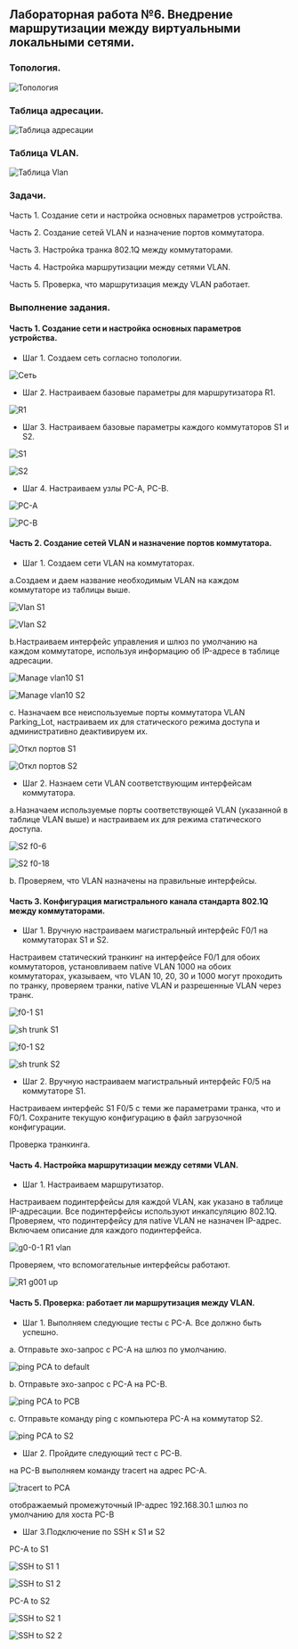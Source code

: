 ## Лабораторная работа №6. Внедрение маршрутизации между виртуальными локальными сетями.

### Топология.

![Топология](https://github.com/Shure0407/Network_engineer/assets/162669909/8c365b50-11e6-412a-845c-c4205f9b7a3b)

### Таблица адресации.

![Таблица адресации](https://github.com/Shure0407/Network_engineer/assets/162669909/42b2af2a-4c7a-46eb-8a1f-b4a16c7d7fdf)

### Таблица VLAN.

![Таблица Vlan](https://github.com/Shure0407/Network_engineer/assets/162669909/191569c1-5fbe-4fcd-aeb9-2d46b744f0ba)

### Задачи.

Часть 1. Создание сети и настройка основных параметров устройства.

Часть 2. Создание сетей VLAN и назначение портов коммутатора.

Часть 3. Настройка транка 802.1Q между коммутаторами.

Часть 4. Настройка маршрутизации между сетями VLAN.

Часть 5. Проверка, что маршрутизация между VLAN работает.

### Выполнение задания.

#### Часть 1. Создание сети и настройка основных параметров устройства.

- Шаг 1. Создаем сеть согласно топологии.

![Сеть](https://github.com/Shure0407/Network_engineer/assets/162669909/53d79953-7688-4ac3-bfe0-5159054e60ea)

- Шаг 2. Настраиваем базовые параметры для маршрутизатора R1.

![R1](https://github.com/Shure0407/Network_engineer/assets/162669909/e7a054f6-2015-4d17-843c-b2abff4cf328)

- Шаг 3. Настраиваем базовые параметры каждого коммутаторов S1 и S2.

![S1](https://github.com/Shure0407/Network_engineer/assets/162669909/f64aae40-4971-4b28-b6db-7b1a56f37778)

![S2](https://github.com/Shure0407/Network_engineer/assets/162669909/0af2b1f6-3f53-43d3-9225-450088a41504)

- Шаг 4. Настраиваем узлы PC-A, PC-B.

![PC-A](https://github.com/Shure0407/Network_engineer/assets/162669909/fc58bb35-010c-40d9-934f-3b7fde835425)

![PC-B](https://github.com/Shure0407/Network_engineer/assets/162669909/090d00f1-492a-4ce0-a919-9c357f3fa7e5)

#### Часть 2. Создание сетей VLAN и назначение портов коммутатора.

- Шаг 1. Создаем сети VLAN на коммутаторах.

а.Создаем и даем название необходимым VLAN на каждом коммутаторе из таблицы выше.

![Vlan S1](https://github.com/Shure0407/Network_engineer/assets/162669909/1e551b60-3613-4d2a-9353-e39eb28530be)

![Vlan S2](https://github.com/Shure0407/Network_engineer/assets/162669909/8020e17c-6ed8-4858-99df-51332dd0728c)


b.Настраиваем интерфейс управления и шлюз по умолчанию на каждом коммутаторе, используя информацию об IP-адресе в таблице адресации.

![Manage vlan10 S1](https://github.com/Shure0407/Network_engineer/assets/162669909/5a6dcc48-a816-4a76-b4c2-258236546df9)

![Manage vlan10 S2](https://github.com/Shure0407/Network_engineer/assets/162669909/7f12d7bc-83ba-4828-819b-cb2691b465ab)

c. Назначаем все неиспользуемые порты коммутатора VLAN Parking_Lot, настраиваем их для статического режима доступа и административно деактивируем их.

![Откл портов S1](https://github.com/Shure0407/Network_engineer/assets/162669909/a55f8d96-8a61-47e8-a1d0-deb48d9f300a)

![Откл портов S2](https://github.com/Shure0407/Network_engineer/assets/162669909/e1af8119-6583-475c-a67a-346cb5d89856)

- Шаг 2. Назнаем сети VLAN соответствующим интерфейсам коммутатора.

a.Назначаем используемые порты соответствующей VLAN (указанной в таблице VLAN выше) и настраиваем их для режима статического доступа.

![S2 f0-6](https://github.com/Shure0407/Network_engineer/assets/162669909/f958bdee-ed6d-4904-a33a-a7c20cc7bb30)

![S2 f0-18](https://github.com/Shure0407/Network_engineer/assets/162669909/d47ef9c7-767f-400f-95f8-9a84b6c06729)

b. Проверяем, что VLAN назначены на правильные интерфейсы.


#### Часть 3. Конфигурация магистрального канала стандарта 802.1Q между коммутаторами.

- Шаг 1. Вручную настраиваем магистральный интерфейс F0/1 на коммутаторах S1 и S2.

Настраивем статический транкинг на интерфейсе F0/1 для обоих коммутаторов, установливаем native VLAN 1000 на обоих коммутаторах,
указываем, что VLAN 10, 20, 30 и 1000 могут проходить по транку, проверяем транки, native VLAN и разрешенные VLAN через транк.

![f0-1 S1](https://github.com/Shure0407/Network_engineer/assets/162669909/972e739b-8e62-4c7d-ab2d-6d0b40b298ca)

![sh trunk S1](https://github.com/Shure0407/Network_engineer/assets/162669909/6f98c870-5a4d-43e6-9925-e53cca56a148)

![f0-1 S2](https://github.com/Shure0407/Network_engineer/assets/162669909/fe2c455c-f430-4278-b2bc-0fa3e22793b4)

![sh trunk S2](https://github.com/Shure0407/Network_engineer/assets/162669909/3c7ea977-777a-43db-93a5-b5339995407f)

- Шаг 2. Вручную настраиваем магистральный интерфейс F0/5 на коммутаторе S1.

Настраиваем интерфейс S1 F0/5 с теми же параметрами транка, что и F0/1.
Сохраните текущую конфигурацию в файл загрузочной конфигурации.


Проверка транкинга.



#### Часть 4. Настройка маршрутизации между сетями VLAN.


- Шаг 1. Настраиваем маршрутизатор.

Настраиваем подинтерфейсы для каждой VLAN, как указано в таблице IP-адресации. Все подинтерфейсы используют инкапсуляцию 802.1Q.
Проверяем, что подинтерфейсу для native VLAN не назначен IP-адрес. Включаем описание для каждого подинтерфейса.

![g0-0-1 R1 vlan](https://github.com/Shure0407/Network_engineer/assets/162669909/1a60505c-3d5e-46ab-98c9-2dedcadb6463)

Проверяем, что вспомогательные интерфейсы работают.

![R1 g001 up](https://github.com/Shure0407/Network_engineer/assets/162669909/9c458d7c-881c-49ef-8b0e-5535129b93f3)

#### Часть 5. Проверка: работает ли маршрутизация между VLAN.

- Шаг 1. Выполняем следующие тесты с PC-A. Все должно быть успешно.

a. Отправьте эхо-запрос с PC-A на шлюз по умолчанию.

![ping PCA to default](https://github.com/Shure0407/Network_engineer/assets/162669909/738e3d05-d686-4316-ac1b-8d18301430e4)

b. Отправьте эхо-запрос с PC-A на PC-B.

![ping PCA to PCB](https://github.com/Shure0407/Network_engineer/assets/162669909/8a52a8bd-1290-4fdb-8c2f-e3767ed6ebec)

c. Отправьте команду ping с компьютера PC-A на коммутатор S2.

![ping PCA to S2](https://github.com/Shure0407/Network_engineer/assets/162669909/fc67a393-dcf4-442a-a30d-7b814db6f37c)

- Шаг 2. Пройдите следующий тест с PC-B.

на PC-B выполняем команду tracert на адрес PC-A.

![tracert to PCA](https://github.com/Shure0407/Network_engineer/assets/162669909/aeb93f38-e311-4e21-996f-898763ef5712)

 отображаемый промежуточный IP-адрес 192.168.30.1 шлюз по умолчанию для хоста PC-B

- Шаг 3.Подключение по SSH к S1 и S2

PC-A to S1

![SSH to S1  1](https://github.com/Shure0407/Network_engineer/assets/162669909/1dbc1695-a152-44dc-9b93-bf26053887cd)

![SSH to S1  2](https://github.com/Shure0407/Network_engineer/assets/162669909/8113d38a-0b26-4567-ab55-078bde93c9ad)

PC-A to S2

![SSH to S2  1](https://github.com/Shure0407/Network_engineer/assets/162669909/355abf6d-20cf-44ba-8bfa-7cbc22200ce5)

![SSH to S2  2](https://github.com/Shure0407/Network_engineer/assets/162669909/ad3c74d5-5cf3-490c-a6a6-493253176d99)




